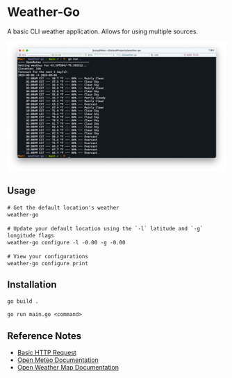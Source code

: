 # Weather-Go

A basic CLI weather application. Allows for using multiple sources.

![A terminal screenshot of the weather-go application](img.png)

## Usage

```shell
# Get the default location's weather
weather-go 

# Update your default location using the `-l` latitude and `-g` longitude flags
weather-go configure -l -0.00 -g -0.00

# View your configurations
weather-go configure print
```

## Installation

```shell
go build .
```

```shell
go run main.go <command>
```

## Reference Notes

- [Basic HTTP Request](https://www.slingacademy.com/article/how-to-send-get-requests-with-params-in-go/#step-3:-create-a-http-client)
- [Open Meteo Documentation](https://open-meteo.com/en/docs)
- [Open Weather Map Documentation](https://openweathermap.org/api)

